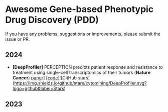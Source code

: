 # Awesome Gene-based Phenotypic Drug Discovery (PDD)

If you have any problems, suggestions or improvements, please submit the issue or PR.

## 2024
- <a name=""></a>**[DeepProfiler]** PERCEPTION predicts patient response and resistance to treatment using single-cell transcriptomics of their tumors (**Nature Cancer**) [paper]([https://www.nature.com/articles/s41467-024-45999-1](https://www.nature.com/articles/s43018-024-00756-7))] [[code]([https://github.com/cytomining/DeepProfiler](https://github.com/ruppinlab/PERCEPTION))]![GitHub stars](https://img.shields.io/github/stars/cytomining/DeepProfiler.svg?logo=github&label=Stars)



## 2023

